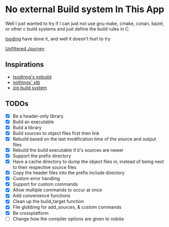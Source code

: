 # No external Build system In This App

Well I just wanted to try if I can just not use gnu make, cmake, conan, bazel,
or other c build systems and just define the build rules in C.

[tsoding](https://github.com/tsoding) have done it, and well it doesn't hurt to
try

[Unfiltered Journey](https://www.youtube.com/watch?v=3WnfNWqSwLg&list=PLtBi6iGOJtqg4Aimt-C-vYChz6_boprmp&pp=gAQBiAQB)

## Inspirations
-   [tsodinng's nobuild](https://github.com/tsoding/nobuild)
-   [nothings' stb](https://github.com/nothings/stb)
-   [zig build system](https://ziglang.org/learn/build-system/)

## TODOs

-   [x] Be a header-only library
-   [x] Build an executable
-   [x] Build a library
-   [x] Build sources to object files first then link
-   [x] Rebuild based on the last modification time of the source and output
        files
-   [x] Rebuild the build executable if it's sources are newer
-   [x] Support the prefix directory
-   [x] Have a cache directory to dump the object files in, instead of being
        next to their respective source files
-   [x] Copy the header files into the prefix include directory
-   [x] Custom error handling
-   [x] Support for custom commands
-   [x] Allow multiple commands to occur at once
-   [x] Add convenience functions
-   [x] Clean up the build_target function
-   [x] File globbing for add_sources, & custom commands
-   [x] Be crossplatform
-   [ ] Change how the compiler options are given to nobita
